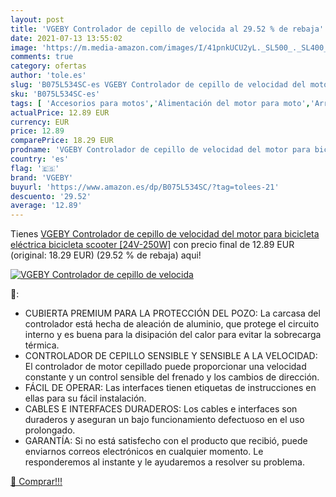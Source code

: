 ```yaml
---
layout: post
title: 'VGEBY Controlador de cepillo de velocida al 29.52 % de rebaja'
date: 2021-07-13 13:55:02
image: 'https://m.media-amazon.com/images/I/41pnkUCU2yL._SL500_._SL400_.jpg'
comments: true
category: ofertas
author: 'tole.es'
slug: 'B075L534SC-es VGEBY Controlador de cepillo de velocidad del motor para...'
sku: 'B075L534SC-es'
tags: [ 'Accesorios para motos','Alimentación del motor para moto','Arranque para moto','Cargadores de batería para patinetes','Ciclismo','Coche y moto','Componentes y repuestos para bicicletas','Deportes y aire libre','Motores y piezas para moto','Motos, accesorios y piezas','Movilidad urbana','Patinetes y equipación','Piezas de patinetes','Ropa y equipo para deportes','bicicleta','vgeby', ]
actualPrice: 12.89 EUR
currency: EUR
price: 12.89
comparePrice: 18.29 EUR
prodname: 'VGEBY Controlador de cepillo de velocidad del motor para bicicleta eléctrica  bicicleta  scooter [24V-250W]'
country: 'es'
flag: '🇪🇸'
brand: 'VGEBY'
buyurl: 'https://www.amazon.es/dp/B075L534SC/?tag=tolees-21'
descuento: '29.52'
average: '12.89'
---
```


Tienes [VGEBY Controlador de cepillo de velocidad del motor para bicicleta eléctrica  bicicleta  scooter [24V-250W]](https://www.amazon.es/dp/B075L534SC/?tag=tolees-21) con precio final de  12.89 EUR (original: 18.29 EUR) (29.52 %  de rebaja) aqui!

[![VGEBY Controlador de cepillo de velocida](https://m.media-amazon.com/images/I/41pnkUCU2yL._SL500_._SL400_.jpg)](https://www.amazon.es/dp/B075L534SC/?tag=tolees-21)

🔎:

- CUBIERTA PREMIUM PARA LA PROTECCIÓN DEL POZO: La carcasa del controlador está hecha de aleación de aluminio, que protege el circuito interno y es buena para la disipación del calor para evitar la sobrecarga térmica.
- CONTROLADOR DE CEPILLO SENSIBLE Y SENSIBLE A LA VELOCIDAD: El controlador de motor cepillado puede proporcionar una velocidad constante y un control sensible del frenado y los cambios de dirección.
- FÁCIL DE OPERAR: Las interfaces tienen etiquetas de instrucciones en ellas para su fácil instalación.
- CABLES E INTERFACES DURADEROS: Los cables e interfaces son duraderos y aseguran un bajo funcionamiento defectuoso en el uso prolongado.
- GARANTÍA: Si no está satisfecho con el producto que recibió, puede enviarnos correos electrónicos en cualquier momento. Le responderemos al instante y le ayudaremos a resolver su problema.

[🛒 Comprar!!!](https://www.amazon.es/dp/B075L534SC/?tag=tolees-21)
